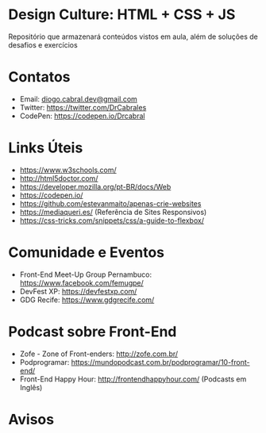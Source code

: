 # Design Culture: HTML + CSS + JS
Repositório que armazenará conteúdos vistos em aula, além de soluções de desafios e exercícios

# Contatos
* Email: diogo.cabral.dev@gmail.com
* Twitter: https://twitter.com/DrCabrales
* CodePen: https://codepen.io/Drcabral

# Links Úteis
* https://www.w3schools.com/
* http://html5doctor.com/
* https://developer.mozilla.org/pt-BR/docs/Web
* https://codepen.io/
* https://github.com/estevanmaito/apenas-crie-websites
* https://mediaqueri.es/ (Referência de Sites Responsivos)
* https://css-tricks.com/snippets/css/a-guide-to-flexbox/


# Comunidade e Eventos
* Front-End Meet-Up Group Pernambuco: https://www.facebook.com/femugpe/
* DevFest XP: https://devfestxp.com/
* GDG Recife: https://www.gdgrecife.com/

# Podcast sobre Front-End
* Zofe - Zone of Front-enders: http://zofe.com.br/
* Podprogramar: https://mundopodcast.com.br/podprogramar/10-front-end/
* Front-End Happy Hour: http://frontendhappyhour.com/ (Podcasts em Inglês)

# Avisos

